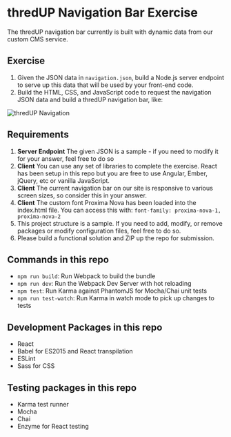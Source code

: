 # thredUP Navigation Bar Exercise

The thredUP navigation bar currently is built with dynamic data from our custom CMS service.

## Exercise
1.  Given the JSON data in `navigation.json`, build a Node.js server endpoint to serve up this data that will be used by your front-end code.
2.  Build the HTML, CSS, and JavaScript code to request the navigation JSON data and build a thredUP navigation bar, like:

![thredUP Navigation](http://i.imgur.com/Lyrd1L6.png)

## Requirements
1.  **Server Endpoint** The given JSON is a sample - if you need to modify it for your answer, feel free to do so
2.  **Client** You can use any set of libraries to complete the exercise. React has been setup in this repo but you are free to use Angular, Ember, jQuery, etc or vanilla JavaScript.
3.  **Client** The current navigation bar on our site is responsive to various screen sizes, so consider this in your answer.
4.  **Client** The custom font Proxima Nova has been loaded into the index.html file. You can access this with: `font-family: proxima-nova-1, proxima-nova-2`
5.  This project structure is a sample. If you need to add, modify, or remove packages or modify configuration files, feel free to do so.
6.  Please build a functional solution and ZIP up the repo for submission.

## Commands in this repo
* `npm run build`: Run Webpack to build the bundle
* `npm run dev`: Run the Webpack Dev Server with hot reloading
* `npm test`: Run Karma against PhantomJS for Mocha/Chai unit tests
* `npm run test-watch`: Run Karma in watch mode to pick up changes to tests

## Development Packages in this repo
* React
* Babel for ES2015 and React transpilation
* ESLint
* Sass for CSS

## Testing packages in this repo
* Karma test runner
* Mocha
* Chai
* Enzyme for React testing
